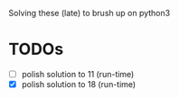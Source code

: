 Solving these (late) to brush up on python3

# TODOs

- [ ] polish solution to 11 (run-time)
- [x] polish solution to 18 (run-time)
